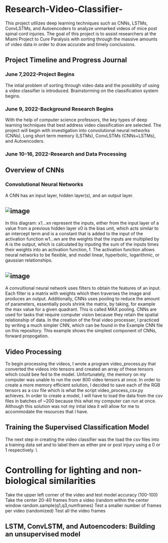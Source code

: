 # Research-Video-Classifier-
This project utilizes deep learning techniques such as CNNs, LSTMs, ConvLSTMs, and Autoencoders to analyze unmarked videos of mice post spinal cord injuries. The goal of this project is to assist researchers at the Miami Project to Cure Paralysis with sorting through the massive amounts of video data in order to draw accurate and timely conclusions. 
## Project Timeline and Progress Journal
### June 7,2022-Project Begins 
The intial problem of sorting through video data and the possiblity of using a video classifier is introduced. Brainstorming on the classification system begins. 
### June 9, 2022-Background Research Begins 
With the help of computer science professors, the key types of deep learning techniques that best address video classification are selected. The project will begin with investigation into convolutional neural networks (CNNs), Long short term memory (LSTMs), ConvLSTMs (CNNs+LSTMs), and Autoencoders. 
### June 10-16, 2022-Research and Data Processing 
## Overview of CNNs
### Convolutional Neural Networks 
A CNN has an input layer, hidden layer(s), and an output layer. 
## ![image](https://files.cdn.thinkific.com/file_uploads/118220/images/9ac/ef7/edb/1583485122964.jpg?width=1920&dpr=2)
In this diagram:
x1...xn represent the inputs, either from the input layer of a value from a previous hidden layer 
x0 is the bias unit, which acts similar to an intercept term and is a constant that is added to the input of the activation function 
w1...wn are the weights that the inputs are multiplied by
A is the output, which is calculated by inputing the sum of the inputs times their weights into an activation function, f. The activation function allows neural networks to be flexible, and model linear, hyperbolic, logarithmic, or gaussian relationships. 
## ![image](https://austingwalters.com/wp-content/uploads/2019/01/image-filter-matrix-cnn.png)
A convultional neural network uses filters to obtain the features of an input. Each filter is a matrix with weights which then traverses the image and produces an output. Additionally, CNNs uses pooling to reduce the amount of parameters, essentially pools shrink the matrix, by taking, for example the max value for a given quadrant. This is called MAX pooling. CNNs are used for tasks that require computer vision because they retain the spatial relationship of data.
In the creation of the final video processer, I practiced by writing a much simpler CNN, which can be found in the Example CNN file on this repository. This example shows the simplest component of CNNs, forward propogation. 
## Video Processing 
To begin processing the videos, I wrote a program video_process.py that converted the videos into tensors and created an array of these tensors which could bee fed to the model. Unfortunately, the memory on my computer was unable to run the over 800 video tensors at once. In order to create a more memory efficient solution, I decided to save each of the RGB tensors as a csv file which is what the script video_process_csv.py achieves. In order to create a model, I will have to load the data from the csv files in batches of ~200 because this what my computer can run at once. Although this solution was not my intial idea it will allow for me to accommodate the resources that I have. 
## Training the Supervised Classification Model 
The next step in creating the video classifier was the load the csv files into a training data set and to label them as either pre or post injury using a 0 or 1 respectively. \
# Controlling for lighting and non-biological similarities 
Take the upper left corner of the video and test model accuracy (100-100)
Take the center 20-40 frames from a video (random within the center window random.sample(q1,q3,numframes) 
Test a smaller number of frames per video (randomized) 
Test all the video frames 
## LSTM, ConvLSTM, and Autoencoders: Building an unsupervised model 























